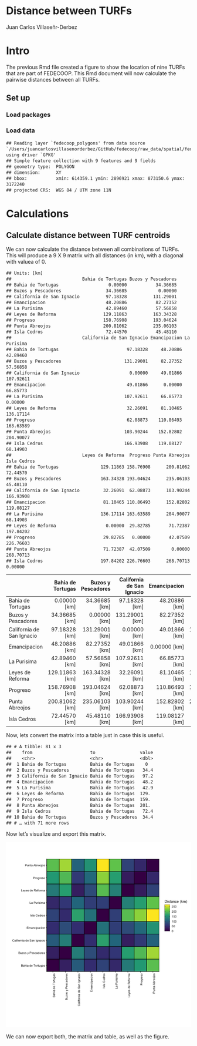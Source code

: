Distance between TURFs
================
Juan Carlos Villaseñr-Derbez

# Intro

The previous Rmd file created a figure to show the location of nine
TURFs that are part of FEDECOOP. This Rmd document will now calculate
the pairwise distances between all
    TURFs.

## Set up

### Load packages

### Load data

    ## Reading layer `fedecoop_polygons' from data source `/Users/juancarlosvillasenorderbez/GitHub/fedecoop/raw_data/spatial/fedecoop_polygons.gpkg' using driver `GPKG'
    ## Simple feature collection with 9 features and 9 fields
    ## geometry type:  POLYGON
    ## dimension:      XY
    ## bbox:           xmin: 614359.1 ymin: 2896921 xmax: 873150.6 ymax: 3172240
    ## projected CRS:  WGS 84 / UTM zone 11N

# Calculations

## Calculate distance between TURF centroids

We can now calculate the distance between all combinations of TURFs.
This will produce a 9 X 9 matrix with all distances (in km), with a
diagonal with valuea of 0.

    ## Units: [km]
    ##                           Bahia de Tortugas Buzos y Pescadores
    ## Bahia de Tortugas                   0.00000           34.36685
    ## Buzos y Pescadores                 34.36685            0.00000
    ## California de San Ignacio          97.18328          131.29001
    ## Emancipacion                       48.20886           82.27352
    ## La Purisima                        42.89460           57.56858
    ## Leyes de Reforma                  129.11863          163.34328
    ## Progreso                          158.76908          193.04624
    ## Punta Abreojos                    200.81062          235.06103
    ## Isla Cedros                        72.44570           45.48110
    ##                           California de San Ignacio Emancipacion La Purisima
    ## Bahia de Tortugas                          97.18328     48.20886    42.89460
    ## Buzos y Pescadores                        131.29001     82.27352    57.56858
    ## California de San Ignacio                   0.00000     49.01866   107.92611
    ## Emancipacion                               49.01866      0.00000    66.85773
    ## La Purisima                               107.92611     66.85773     0.00000
    ## Leyes de Reforma                           32.26091     81.10465   136.17114
    ## Progreso                                   62.08873    110.86493   163.63589
    ## Punta Abreojos                            103.90244    152.82802   204.90077
    ## Isla Cedros                               166.93908    119.08127    68.14903
    ##                           Leyes de Reforma  Progreso Punta Abreojos Isla Cedros
    ## Bahia de Tortugas                129.11863 158.76908      200.81062    72.44570
    ## Buzos y Pescadores               163.34328 193.04624      235.06103    45.48110
    ## California de San Ignacio         32.26091  62.08873      103.90244   166.93908
    ## Emancipacion                      81.10465 110.86493      152.82802   119.08127
    ## La Purisima                      136.17114 163.63589      204.90077    68.14903
    ## Leyes de Reforma                   0.00000  29.82785       71.72387   197.84202
    ## Progreso                          29.82785   0.00000       42.07509   226.76603
    ## Punta Abreojos                    71.72387  42.07509        0.00000   268.70713
    ## Isla Cedros                      197.84202 226.76603      268.70713     0.00000

|                           | Bahia de Tortugas | Buzos y Pescadores | California de San Ignacio |     Emancipacion |      La Purisima | Leyes de Reforma |         Progreso |   Punta Abreojos |      Isla Cedros |
| ------------------------- | ----------------: | -----------------: | ------------------------: | ---------------: | ---------------: | ---------------: | ---------------: | ---------------: | ---------------: |
| Bahia de Tortugas         |    0.00000 \[km\] |    34.36685 \[km\] |           97.18328 \[km\] |  48.20886 \[km\] |  42.89460 \[km\] | 129.11863 \[km\] | 158.76908 \[km\] | 200.81062 \[km\] |  72.44570 \[km\] |
| Buzos y Pescadores        |   34.36685 \[km\] |     0.00000 \[km\] |          131.29001 \[km\] |  82.27352 \[km\] |  57.56858 \[km\] | 163.34328 \[km\] | 193.04624 \[km\] | 235.06103 \[km\] |  45.48110 \[km\] |
| California de San Ignacio |   97.18328 \[km\] |   131.29001 \[km\] |            0.00000 \[km\] |  49.01866 \[km\] | 107.92611 \[km\] |  32.26091 \[km\] |  62.08873 \[km\] | 103.90244 \[km\] | 166.93908 \[km\] |
| Emancipacion              |   48.20886 \[km\] |    82.27352 \[km\] |           49.01866 \[km\] |   0.00000 \[km\] |  66.85773 \[km\] |  81.10465 \[km\] | 110.86493 \[km\] | 152.82802 \[km\] | 119.08127 \[km\] |
| La Purisima               |   42.89460 \[km\] |    57.56858 \[km\] |          107.92611 \[km\] |  66.85773 \[km\] |   0.00000 \[km\] | 136.17114 \[km\] | 163.63589 \[km\] | 204.90077 \[km\] |  68.14903 \[km\] |
| Leyes de Reforma          |  129.11863 \[km\] |   163.34328 \[km\] |           32.26091 \[km\] |  81.10465 \[km\] | 136.17114 \[km\] |   0.00000 \[km\] |  29.82785 \[km\] |  71.72387 \[km\] | 197.84202 \[km\] |
| Progreso                  |  158.76908 \[km\] |   193.04624 \[km\] |           62.08873 \[km\] | 110.86493 \[km\] | 163.63589 \[km\] |  29.82785 \[km\] |   0.00000 \[km\] |  42.07509 \[km\] | 226.76603 \[km\] |
| Punta Abreojos            |  200.81062 \[km\] |   235.06103 \[km\] |          103.90244 \[km\] | 152.82802 \[km\] | 204.90077 \[km\] |  71.72387 \[km\] |  42.07509 \[km\] |   0.00000 \[km\] | 268.70713 \[km\] |
| Isla Cedros               |   72.44570 \[km\] |    45.48110 \[km\] |          166.93908 \[km\] | 119.08127 \[km\] |  68.14903 \[km\] | 197.84202 \[km\] | 226.76603 \[km\] | 268.70713 \[km\] |   0.00000 \[km\] |

Now, lets convert the matrix into a table just in case this is useful.

    ## # A tibble: 81 x 3
    ##    from                      to                 value
    ##    <chr>                     <chr>              <dbl>
    ##  1 Bahia de Tortugas         Bahia de Tortugas    0  
    ##  2 Buzos y Pescadores        Bahia de Tortugas   34.4
    ##  3 California de San Ignacio Bahia de Tortugas   97.2
    ##  4 Emancipacion              Bahia de Tortugas   48.2
    ##  5 La Purisima               Bahia de Tortugas   42.9
    ##  6 Leyes de Reforma          Bahia de Tortugas  129. 
    ##  7 Progreso                  Bahia de Tortugas  159. 
    ##  8 Punta Abreojos            Bahia de Tortugas  201. 
    ##  9 Isla Cedros               Bahia de Tortugas   72.4
    ## 10 Bahia de Tortugas         Buzos y Pescadores  34.4
    ## # … with 71 more rows

Now let’s visualize and export this matrix.

![](2_distances_files/figure-gfm/unnamed-chunk-7-1.png)<!-- -->

We can now export both, the matrix and table, as well as the figure.

